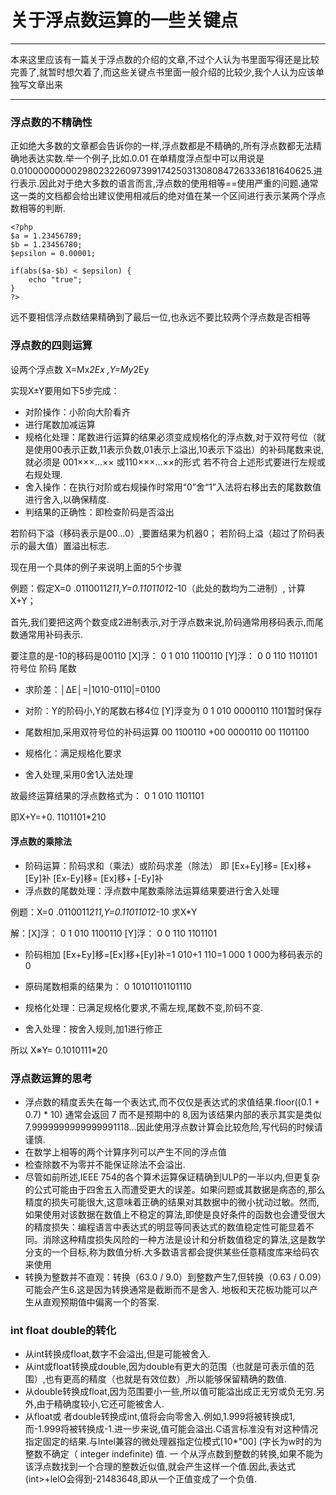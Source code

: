 关于浮点数运算的一些关键点
===
---

本来这里应该有一篇关于浮点数的介绍的文章,不过个人认为书里面写得还是比较完善了,就暂时想欠着了,而这些关键点书里面一般介绍的比较少,我个人认为应该单独写文章出来

---

### 浮点数的不精确性

正如绝大多数的文章都会告诉你的一样,浮点数都是不精确的,所有浮点数都无法精确地表达实数.举一个例子,比如.0.01 在单精度浮点型中可以用说是0.01000000000298023226097399174250313080847263336181640625.进行表示.因此对于绝大多数的语言而言,浮点数的使用相等==使用严重的问题.通常这一类的文档都会给出建议使用相减后的绝对值在某一个区间进行表示某两个浮点数相等的判断.
```
<?php
$a = 1.23456789;
$b = 1.23456780;
$epsilon = 0.00001;

if(abs($a-$b) < $epsilon) {
    echo "true";
}
?>

```

远不要相信浮点数结果精确到了最后一位,也永远不要比较两个浮点数是否相等

### 浮点数的四则运算

设两个浮点数 X=Mx*2Ex ,Y=My*2Ey

实现X±Y要用如下5步完成：

- 对阶操作：小阶向大阶看齐
- 进行尾数加减运算
- 规格化处理：尾数进行运算的结果必须变成规格化的浮点数,对于双符号位（就是使用00表示正数,11表示负数,01表示上溢出,10表示下溢出）的补码尾数来说,就必须是
001×××…×× 或110×××…××的形式
若不符合上述形式要进行左规或右规处理.
- 舍入操作：在执行对阶或右规操作时常用“0”舍“1”入法将右移出去的尾数数值进行舍入,以确保精度.
- 判结果的正确性：即检查阶码是否溢出

若阶码下溢（移码表示是00…0）,要置结果为机器0；
若阶码上溢（超过了阶码表示的最大值）置溢出标志.

现在用一个具体的例子来说明上面的5个步骤

例题：假定X=0 .0110011*211,Y=0.1101101*2-10（此处的数均为二进制）, 计算X+Y；

首先,我们要把这两个数变成2进制表示,对于浮点数来说,阶码通常用移码表示,而尾数通常用补码表示.

要注意的是-10的移码是00110
        [X]浮： 0        1 010  1100110
        [Y]浮： 0        0 110  1101101
                   符号位 阶码   尾数

- 求阶差：│ΔE│=|1010-0110|=0100

- 对阶：Y的阶码小,Y的尾数右移4位
        [Y]浮变为 0 1 010 0000110 1101暂时保存

- 尾数相加,采用双符号位的补码运算
     00 1100110
   +00 0000110
     00 1101100

- 规格化：满足规格化要求

- 舍入处理,采用0舍1入法处理

故最终运算结果的浮点数格式为： 0 1 010 1101101

即X+Y=+0. 1101101*210
#### 浮点数的乘除法
- 阶码运算：阶码求和（乘法）或阶码求差（除法）
    即  [Ex+Ey]移= [Ex]移+ [Ey]补
          [Ex-Ey]移= [Ex]移+  [-Ey]补
- 浮点数的尾数处理：浮点数中尾数乘除法运算结果要进行舍入处理

例题：X=0 .0110011*211,Y=0.1101101*2-10  求X*Y

解：[X]浮： 0 1 010 1100110
        [Y]浮： 0 0 110 1101101

- 阶码相加
[Ex+Ey]移=[Ex]移+[Ey]补=1 010+1 110=1 000
1 000为移码表示的0

- 原码尾数相乘的结果为：
0 10101101101110

- 规格化处理：已满足规格化要求,不需左规,尾数不变,阶码不变.

- 舍入处理：按舍入规则,加1进行修正

所以 X※Y= 0.1010111*20

### 浮点数运算的思考

- 浮点数的精度丢失在每一个表达式,而不仅仅是表达式的求值结果.floor((0.1 + 0.7) * 10) 通常会返回 7 而不是预期中的 8,因为该结果内部的表示其实是类似 7.9999999999999991118...因此使用浮点数计算会比较危险,写代码的时候请谨慎.
- 在数学上相等的两个计算序列可以产生不同的浮点值
- 检查除数不为零并不能保证除法不会溢出.
- 尽管如前所述,IEEE 754的各个算术运算保证精确到ULP的一半以内,但更复杂的公式可能由于四舍五入而遭受更大的误差。如果问题或其数据是病态的,那么精度的损失可能很大,这意味着正确的结果对其数据中的微小扰动过敏。然而,如果使用对该数据在数值上不稳定的算法,即使是良好条件的函数也会遭受很大的精度损失：编程语言中表达式的明显等同表达式的数值稳定性可能显着不同。消除这种精度损失风险的一种方法是设计和分析数值稳定的算法,这是数学分支的一个目标,称为数值分析.大多数语言都会提供某些任意精度库来给码农来使用
- 转换为整数并不直观：转换（63.0 / 9.0）到整数产生7,但转换（0.63 / 0.09）可能会产生6.这是因为转换通常是截断而不是舍入. 地板和天花板功能可以产生从直观预期值中偏离一个的答案.
### int float double的转化

- 从int转换成float,数字不会溢出,但是可能被舍入.
- 从int或float转换成double,因为double有更大的范围（也就是可表示值的范围）,也有更高的精度（也就是有效位数）,所以能够保留精确的数值.
- 从double转换成float,因为范围要小一些,所以值可能溢出成正无穷或负无穷.另外,由于精确度较小,它还可能被舍人.
- 从float或 者double转换成int,值将会向零舍入.例如,1.999将被转换成1,而-1.999将被转换成-1.进一步来说,值可能会溢出.C语言标准没有对这种情况指定固定的结果.与Intel兼容的微处理器指定位模式[10*"00] (字长为w时的为整数不确定（ integer indefinite) 值. 一 个从浮点数到整数的转换,如果不能为该浮点数找到一个合理的整数近似值,就会产生这样一个值.因此,表达式(int>+lelO会得到-21483648,即从一个正值变成了一个负值.
